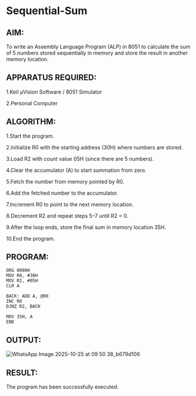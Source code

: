 # Sequential-Sum
## AIM:
To write an Assembly Language Program (ALP) in 8051 to calculate the sum of 5 numbers stored sequentially in memory and store the result in another memory location.

## APPARATUS REQUIRED:
1.Keil µVision Software / 8051 Simulator

2.Personal Computer

## ALGORITHM:
1.Start the program.

2.Initialize R0 with the starting address (30H) where numbers are stored.

3.Load R2 with count value 05H (since there are 5 numbers).

4.Clear the accumulator (A) to start summation from zero.

5.Fetch the number from memory pointed by R0.

6.Add the fetched number to the accumulator.

7.Increment R0 to point to the next memory location.

8.Decrement R2 and repeat steps 5–7 until R2 = 0.

9.After the loop ends, store the final sum in memory location 35H.

10.End the program.

## PROGRAM:
```
ORG 0000H
MOV R0, #30H
MOV R2, #05H
CLR A

BACK: ADD A, @R0
INC R0
DJNZ R2, BACK

MOV 35H, A
END
```

## OUTPUT:

![WhatsApp Image 2025-10-25 at 09 50 38_b679d106](https://github.com/user-attachments/assets/f8cfeefb-f630-43ef-9b0b-2eeda35d8081)

## RESULT:
The program has been successfully executed.
